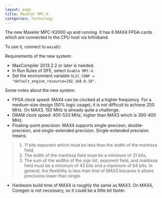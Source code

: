 ```yaml
---
layout: page
title: Maxeler MPC-X
categories: Technology
---
```


The new Maxeler MPC-X2000 up and running. It has 6 MAX4 FPGA cards which are connected to the CPU host via Infiniband.

To use it, connect to `maia01`:

Requirements of the new system:

* MaxCompiler 2013.2.2 or later is needed.
* In Run Rules of DFE, select `Enable MPC-X`.
* Set the environment variable `SLIC_CONF = "default_engine_resource=192.168.0.10"`.

Some notes about the new system:

* FPGA clock speed: MAX4 can be clocked at a higher frequency. For a medium-size design (50% logic usage), it is not difficult to achieve 200 MHz. On MAX3, 150 MHz is already quite a challenge.
* DRAM clock speed: 400-533 MHz, higher than MAX3 which is 300-400 MHz.
* Floating-point precision: MAX4 supports single-precison, double-precision, and single-extended precision. 
Single-extended precision means: 
> 1. 11 bits exponent which must be less than the width of the mantissa field, 
> 2. The width of the mantissa field must be a minimum of 31 bits, 
> 3. The sum of the widths of the sign bit, exponent field, and mantissa field must be a minimum of 43 bits and a maximum of 64 bits. 
In general, the flexibility is less than that of MAX3 because it allows precisions lower than single.
* Hardware build time of MAX4 is roughly the same as MAX3. On MAX4, Coregen is not necessary, so it could be a little bit faster.
